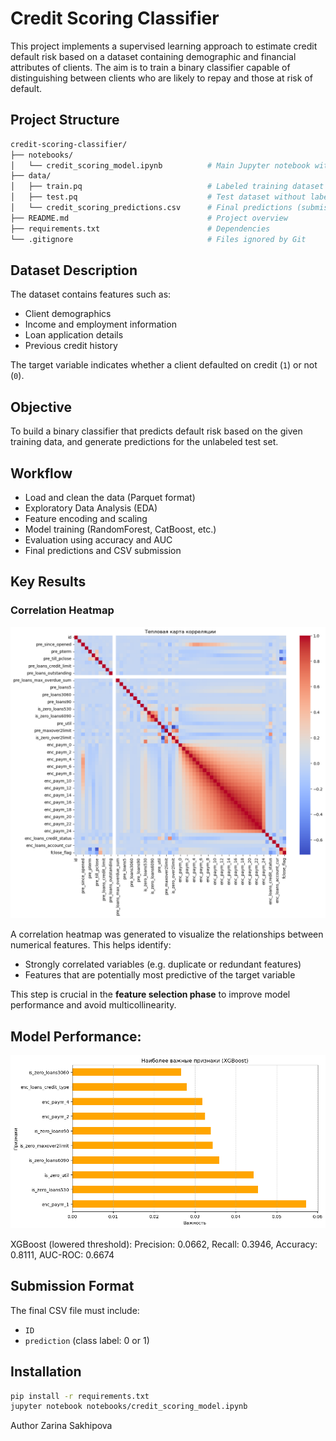 # Credit Scoring Classifier

This project implements a supervised learning approach to estimate credit default risk based on a dataset containing demographic and financial attributes of clients. The aim is to train a binary classifier capable of distinguishing between clients who are likely to repay and those at risk of default.

## Project Structure

```bash
credit-scoring-classifier/
├── notebooks/
│   └── credit_scoring_model.ipynb          # Main Jupyter notebook with Full ML pipeline
├── data/
│   ├── train.pq                            # Labeled training dataset
│   ├── test.pq                             # Test dataset without labels
│   └── credit_scoring_predictions.csv      # Final predictions (submission file)
├── README.md                               # Project overview
├── requirements.txt                        # Dependencies
└── .gitignore                              # Files ignored by Git
```

## Dataset Description

The dataset contains features such as:
- Client demographics
- Income and employment information
- Loan application details
- Previous credit history

The target variable indicates whether a client defaulted on credit (`1`) or not (`0`).

## Objective

To build a binary classifier that predicts default risk based on the given training data, and generate predictions for the unlabeled test set.

## Workflow

- Load and clean the data (Parquet format)
- Exploratory Data Analysis (EDA)
- Feature encoding and scaling
- Model training (RandomForest, CatBoost, etc.)
- Evaluation using accuracy and AUC
- Final predictions and CSV submission

## Key Results 
### Correlation Heatmap
![Correlation Heatmap](images/correlation_heatmap.png)

A correlation heatmap was generated to visualize the relationships between numerical features. This helps identify:
- Strongly correlated variables (e.g. duplicate or redundant features)
- Features that are potentially most predictive of the target variable

This step is crucial in the **feature selection phase** to improve model performance and avoid multicollinearity.

## Model Performance:
![Feauture Importance Plot for XGBoost](images/feauture_importance.png)

XGBoost (lowered threshold): Precision: 0.0662, Recall: 0.3946, Accuracy: 0.8111, AUC-ROC: 0.6674

## Submission Format

The final CSV file must include:
- `ID`
- `prediction` (class label: 0 or 1)

## Installation

```bash
pip install -r requirements.txt
jupyter notebook notebooks/credit_scoring_model.ipynb
```

Author
Zarina Sakhipova
